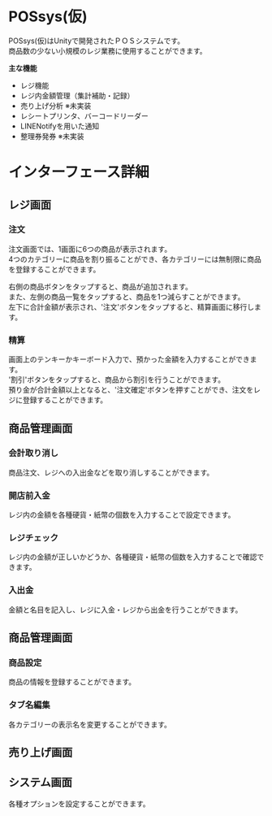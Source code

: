 # POSsys(仮)
POSsys(仮)はUnityで開発されたＰＯＳシステムです。  
商品数の少ない小規模のレジ業務に使用することができます。  
  
**主な機能**  
- レジ機能
- レジ内金額管理（集計補助・記録）
- 売り上げ分析 ※未実装
- レシートプリンタ、バーコードリーダー
- LINENotifyを用いた通知
- 整理券発券 ※未実装

# インターフェース詳細
## レジ画面
### 注文
注文画面では、1画面に6つの商品が表示されます。  
4つのカテゴリーに商品を割り振ることができ、各カテゴリーには無制限に商品を登録することができます。  
  
右側の商品ボタンをタップすると、商品が追加されます。  
また、左側の商品一覧をタップすると、商品を1つ減らすことができます。  
左下に合計金額が表示され、'注文'ボタンをタップすると、精算画面に移行します。
  
### 精算
画面上のテンキーかキーボード入力で、預かった金額を入力することができます。  
'割引'ボタンをタップすると、商品から割引を行うことができます。  
預り金が合計金額以上となると、'注文確定'ボタンを押すことができ、注文をレジに登録することができます。  
  
## 商品管理画面
### 会計取り消し
商品注文、レジへの入出金などを取り消しすることができます。  
  
### 開店前入金
レジ内の金額を各種硬貨・紙幣の個数を入力することで設定できます。  
  
### レジチェック
レジ内の金額が正しいかどうか、各種硬貨・紙幣の個数を入力することで確認できます。  
  
### 入出金
金額と名目を記入し、レジに入金・レジから出金を行うことができます。  
  
## 商品管理画面
### 商品設定
商品の情報を登録することができます。  
  
### タブ名編集
各カテゴリーの表示名を変更することができます。  
  
## 売り上げ画面
  
## システム画面
各種オプションを設定することができます。
